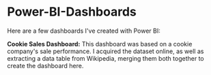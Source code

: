 # Power-BI-Dashboards

Here are a few dashboards I've created with Power BI:

**Cookie Sales Dashboard:**
This dashboard was based on a cookie company's sale performance. I acquired the dataset online, as well as extracting a data table from Wikipedia, merging them both together to create the dashboard here. 
